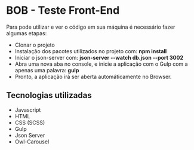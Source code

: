# BOB - Teste Front-End

Para pode utilizar e ver o código em sua máquina é necessário fazer algumas etapas:

- Clonar o projeto
- Instalação dos pacotes utilizados no projeto com: **npm install**
- Iniciar o json-server com: **json-server --watch db.json --port 3002**
- Abra uma nova aba no console, e inicie a aplicação com o Gulp com a apenas uma palavra: **gulp**
- Pronto, a aplicação irá ser aberta automáticamente no Browser.

## Tecnologias utilizadas

- Javascript
- HTML
- CSS (SCSS)
- Gulp
- Json Server
- Owl-Carousel

